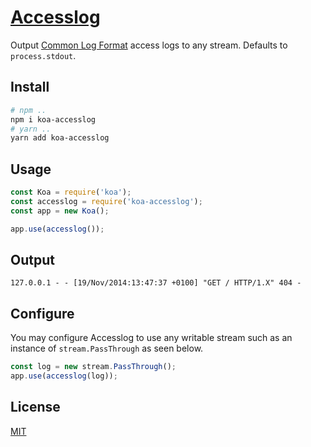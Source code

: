 # [Accesslog](https://github.com/koajs/accesslog)

Output [Common Log Format](http://en.wikipedia.org/wiki/Common_Log_Format) access logs to any stream. Defaults to `process.stdout`.

## Install

```bash
# npm ..
npm i koa-accesslog
# yarn ..
yarn add koa-accesslog
```

## Usage

```js
const Koa = require('koa');
const accesslog = require('koa-accesslog');
const app = new Koa();

app.use(accesslog());
```

## Output

```
127.0.0.1 - - [19/Nov/2014:13:47:37 +0100] "GET / HTTP/1.X" 404 -
```

## Configure

You may configure Accesslog to use any writable stream such as an
instance of `stream.PassThrough` as seen below.

```js
const log = new stream.PassThrough();
app.use(accesslog(log));
```

## License

[MIT](LICENSE)
